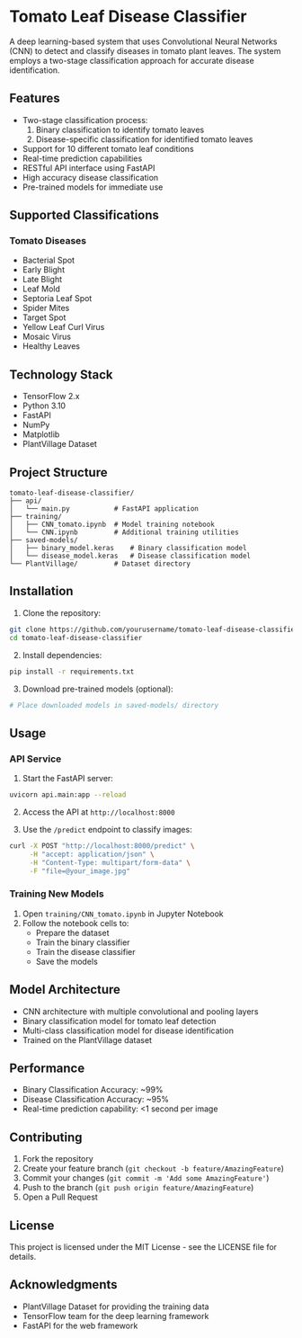 
# Tomato Leaf Disease Classifier

A deep learning-based system that uses Convolutional Neural Networks (CNN) to detect and classify diseases in tomato plant leaves. The system employs a two-stage classification approach for accurate disease identification.

## Features

- Two-stage classification process:
  1. Binary classification to identify tomato leaves
  2. Disease-specific classification for identified tomato leaves
- Support for 10 different tomato leaf conditions
- Real-time prediction capabilities
- RESTful API interface using FastAPI
- High accuracy disease classification
- Pre-trained models for immediate use

## Supported Classifications

### Tomato Diseases
- Bacterial Spot
- Early Blight
- Late Blight
- Leaf Mold
- Septoria Leaf Spot
- Spider Mites
- Target Spot
- Yellow Leaf Curl Virus
- Mosaic Virus
- Healthy Leaves

## Technology Stack

- TensorFlow 2.x
- Python 3.10
- FastAPI
- NumPy
- Matplotlib
- PlantVillage Dataset

## Project Structure

```
tomato-leaf-disease-classifier/
├── api/
│   └── main.py           # FastAPI application
├── training/
│   ├── CNN_tomato.ipynb  # Model training notebook
│   └── CNN.ipynb         # Additional training utilities
├── saved-models/
│   ├── binary_model.keras    # Binary classification model
│   └── disease_model.keras   # Disease classification model
└── PlantVillage/         # Dataset directory
```

## Installation

1. Clone the repository:
```bash
git clone https://github.com/yourusername/tomato-leaf-disease-classifier.git
cd tomato-leaf-disease-classifier
```

2. Install dependencies:
```bash
pip install -r requirements.txt
```

3. Download pre-trained models (optional):
```bash
# Place downloaded models in saved-models/ directory
```

## Usage

### API Service

1. Start the FastAPI server:
```bash
uvicorn api.main:app --reload
```

2. Access the API at `http://localhost:8000`

3. Use the `/predict` endpoint to classify images:
```bash
curl -X POST "http://localhost:8000/predict" \
     -H "accept: application/json" \
     -H "Content-Type: multipart/form-data" \
     -F "file=@your_image.jpg"
```

### Training New Models

1. Open `training/CNN_tomato.ipynb` in Jupyter Notebook
2. Follow the notebook cells to:
   - Prepare the dataset
   - Train the binary classifier
   - Train the disease classifier
   - Save the models

## Model Architecture

- CNN architecture with multiple convolutional and pooling layers
- Binary classification model for tomato leaf detection
- Multi-class classification model for disease identification
- Trained on the PlantVillage dataset

## Performance

- Binary Classification Accuracy: ~99%
- Disease Classification Accuracy: ~95%
- Real-time prediction capability: <1 second per image

## Contributing

1. Fork the repository
2. Create your feature branch (`git checkout -b feature/AmazingFeature`)
3. Commit your changes (`git commit -m 'Add some AmazingFeature'`)
4. Push to the branch (`git push origin feature/AmazingFeature`)
5. Open a Pull Request

## License

This project is licensed under the MIT License - see the LICENSE file for details.

## Acknowledgments

- PlantVillage Dataset for providing the training data
- TensorFlow team for the deep learning framework
- FastAPI for the web framework
```

